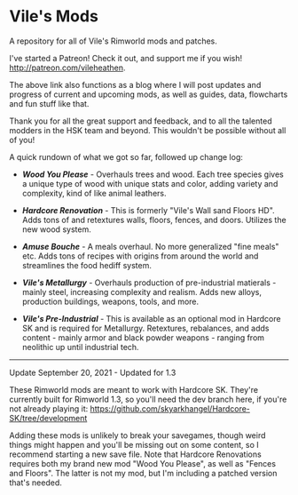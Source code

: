 # Vile's Mods
 A repository for all of Vile's Rimworld mods and patches.
 
 I've started a Patreon! Check it out, and support me if you wish! http://patreon.com/vileheathen. 
 
 The above link also functions as a blog where I will post updates and progress of current and upcoming mods, as well as guides, data, flowcharts and fun stuff like that.

Thank you for all the great support and feedback, and to all the talented modders in the HSK team and beyond. This wouldn't be possible without all of you!

A quick rundown of what we got so far, followed up change log:


- ***Wood You Please*** - Overhauls trees and wood. Each tree species gives a unique type of wood with unique stats and color, adding variety and complexity, kind of like animal leathers.

- ***Hardcore Renovation*** - This is formerly "Vile's Wall sand Floors HD". Adds tons of and retextures walls, floors, fences, and doors. Utilizes the new wood system.

- ***Amuse Bouche*** - A meals overhaul. No more generalized "fine meals" etc. Adds tons of recipes with origins from around the world and streamlines the food hediff system.

- ***Vile's Metallurgy*** - Overhauls production of pre-industrial matierals - mainly steel, increasing complexity and realism. Adds new alloys, production buildings, weapons, tools, and more.

- ***Vile's Pre-Industrial*** - This is available as an optional mod in Hardcore SK and is required for Metallurgy. Retextures, rebalances, and adds content - mainly armor and black powder weapons - ranging from neolithic up until industrial tech.


___________________________________________ 
Update September 20, 2021 - Updated for 1.3

These Rimworld mods are meant to work with Hardcore SK. They're currently built for Rimworld 1.3, so you'll need the dev branch here, if you're not already playing it: https://github.com/skyarkhangel/Hardcore-SK/tree/development

Adding these mods is unlikely to break your savegames, though weird things might happen and you'll be missing out on some content, so I recommend starting a new save file.
Note that Hardcore Renovations requires both my brand new mod "Wood You Please", as well as "Fences and Floors". The latter is not my mod, but I'm including a patched version that's needed.



 
